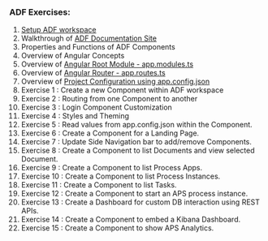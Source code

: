 ### ADF Exercises:
1. [Setup ADF workspace](https://github.com/sherrymax/workshops/tree/main/ADF/setup-workspace)
2. Walkthrough of [ADF Documentation Site](https://www.alfresco.com/abn/adf/docs/)
3. Properties and Functions of ADF Components
4. Overview of Angular Concepts
5. Overview of [Angular Root Module - app.modules.ts](https://v2.angular.io/docs/ts/latest/guide/appmodule.html)
6. Overview of [Angular Router - app.routes.ts](https://angular.io/guide/router)
7. Overview of [Project Configuration using app.config.json](https://angular.io/guide/workspace-config)
8. Exercise 1 : Create a new Component within ADF workspace
9. Exercise 2 : Routing from one Component to another
10. Exercise 3 : Login Component Customization
11. Exercise 4 : Styles and Theming
12. Exercise 5 : Read values from app.config.json within the Component.
13. Exercise 6 : Create a Component for a Landing Page.
14. Exercise 7 : Update Side Navigation bar to add/remove Components.
15. Exercise 8 : Create a Component to list Documents and view selected Document.
16. Exercise 9 : Create a Component to list Process Apps.
17. Exercise 10 : Create a Component to list Process Instances.
18. Exercise 11 : Create a Component to list Tasks.
19. Exercise 12 : Create a Component to start an APS process instance.
20. Exercise 13 : Create a Dashboard for custom DB interaction using REST APIs.
21. Exercise 14 : Create a Component to embed a Kibana Dashboard.
22. Exercise 15 : Create a Component to show APS Analytics.
